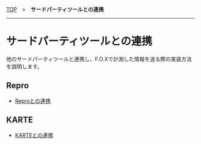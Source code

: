 [TOP](../../../README.md)　>　**サードパーティツールとの連携**

---

# サードパーティツールとの連携

他のサードパーティツールと連携し、F.O.Xで計測した情報を送る際の実装方法を説明します。

## Repro

* [Reproとの連携](./repro.md)

## KARTE

* [KARTEとの連携](./karte.md)
